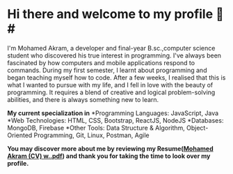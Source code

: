 # Hi there and welcome to my profile 👋#
I'm Mohamed Akram, a developer and final-year B.sc.,computer science student who discovered his true interest in programming. I've always been fascinated by how computers and mobile applications respond to commands. During my first semester, I learnt about programming and began teaching myself how to code. After a few weeks, I realised that this is what I wanted to pursue with my life, and I fell in love with the beauty of programming. It requires a blend of creative and logical problem-solving abilities, and there is always something new to learn.

****My current specialization in****
*Programming Languages: JavaScript, Java
*Web Technologies: HTML, CSS, Bootstrap, ReactJS, NodeJS
*Databases: MongoDB, Firebase
*Other Tools: Data Structure & Algorithm, Object-Oriented Programming, Git, Linux, Postman, Agile

**You may discover more about me by reviewing my Resume([Mohamed Akram (CV) w..pdf](https://github.com/Akram3123/iamakram/files/10411558/Mohamed.Akram.CV.w.pdf))
 and thank you for taking the time to look over my profile.**
